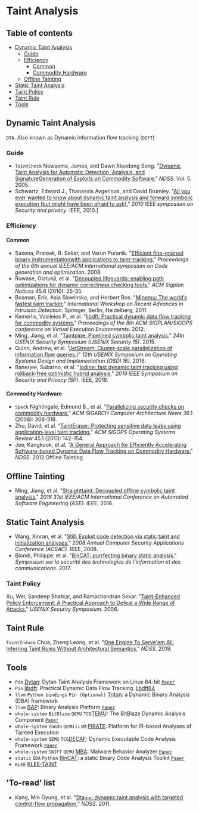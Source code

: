 # Taint Analysis
## Table of contents
- [Dynamic Taint Analysis](#dynamic-taint-analysis)
	- [Guide](#guide)
	- [Efficiency](#efficiency)
		- [Common](#common)
		- [Commodity Hardware](#commodity-hardware)
	- [Offline Tainting](#offline-tainting)
- [Static Taint Analysis](#static-taint-analysis)
- [Taint Policy](#taint-policy)
- [Taint Rule](#taint-rule)
- [Tools](#tools)
## Dynamic Taint Analysis
`DTA`. Also known as Dynamic information flow tracking (`DIFT`)
### Guide
- `TaintCheck` Newsome, James, and Dawn Xiaodong Song. "[Dynamic Taint Analysis for Automatic Detection, Analysis, and SignatureGeneration of Exploits on Commodity Software.](http://citeseerx.ist.psu.edu/viewdoc/download?doi=10.1.1.307.8389&rep=rep1&type=pdf)" _NDSS_. Vol. 5. 2005.
- Schwartz, Edward J., Thanassis Avgerinos, and David Brumley. "[All you ever wanted to know about dynamic taint analysis and forward symbolic execution (but might have been afraid to ask).](https://users.ece.cmu.edu/~aavgerin/papers/Oakland10.pdf)"  _2010 IEEE symposium on Security and privacy_. IEEE, 2010.]
### Efficiency
#### Common
- Saxena, Prateek, R. Sekar, and Varun Puranik. "[Efficient fine-grained binary instrumentationwith applications to taint-tracking.](https://dl.acm.org/doi/abs/10.1145/1356058.1356069)" _Proceedings of the 6th annual IEEE/ACM international symposium on Code generation and optimization_. 2008.
- Ruwase, Olatunji, et al. "[Decoupled lifeguards: enabling path optimizations for dynamic correctness checking tools.](https://dl.acm.org/doi/pdf/10.1145/1809028.1806600)" _ACM Sigplan Notices_ 45.6 (2010): 25-35.
- Bosman, Erik, Asia Slowinska, and Herbert Bos. "[Minemu: The world’s fastest taint tracker.](https://link.springer.com/chapter/10.1007/978-3-642-23644-0_1)" _International Workshop on Recent Advances in Intrusion Detection_. Springer, Berlin, Heidelberg, 2011.
- Kemerlis, Vasileios P., et al. "[libdft: Practical dynamic data flow tracking for commodity systems.](https://dl.acm.org/doi/abs/10.1145/2151024.2151042)" _Proceedings of the 8th ACM SIGPLAN/SIGOPS conference on Virtual Execution Environments_. 2012.
- Ming, Jiang, et al. "[Taintpipe: Pipelined symbolic taint analysis.](https://www.usenix.org/conference/usenixsecurity15/technical-sessions/presentation/ming)" _24th USENIX Security Symposium (USENIX Security 15)_. 2015.
- Quinn, Andrew, et al. "[JetStream: Cluster-scale parallelization of information flow queries.](https://www.usenix.org/conference/osdi16/technical-sessions/presentation/quinn))" _12th USENIX Symposium on Operating Systems Design and Implementation (OSDI 16)_. 2016.
- Banerjee, Subarno, et al. "[Iodine: fast dynamic taint tracking using rollback-free optimistic hybrid analysis.](https://web.eecs.umich.edu/~pmchen/papers/banerjee19.pdf)" _2019 IEEE Symposium on Security and Privacy (SP)_. IEEE, 2019.

#### Commodity Hardware
- `Speck` Nightingale, Edmund B., et al. "[Parallelizing security checks on commodity hardware.](https://dl.acm.org/doi/pdf/10.1145/1353534.1346321)" _ACM SIGARCH Computer Architecture News_ 36.1 (2008): 308-318.
- Zhu, David, et al. "[TaintEraser: Protecting sensitive data leaks using application-level taint tracking.](https://dl.acm.org/doi/pdf/10.1145/1945023.1945039)" _ACM SIGOPS Operating Systems Review_ 45.1 (2011): 142-154.
- Jee, Kangkook, et al. "[A General Approach for Efficiently Accelerating Software-based Dynamic Data Flow Tracking on Commodity Hardware.](https://angelosk.github.io/Papers/2012/dta.pdf)" _NDSS_. 2012.Offline Tainting
## Offline Tainting
- Ming, Jiang, et al. "[Straighttaint: Decoupled offline symbolic taint analysis.](https://dl.acm.org/doi/pdf/10.1145/2970276.2970299)" _2016 31st IEEE/ACM International Conference on Automated Software Engineering (ASE)_. IEEE, 2016.
## Static Taint Analysis
- Wang, Xinran, et al. "[Still: Exploit code detection via static taint and initialization analyses.](http://www.cse.psu.edu/~sxz16/papers/still.pdf)" _2008 Annual Computer Security Applications Conference (ACSAC)_. IEEE, 2008.
- Biondi, Philippe, et al. "[BinCAT: purrfecting binary static analysis.](https://www.sstic.org/media/SSTIC2017/SSTIC-actes/bincat_purrfecting_binary_static_analysis/SSTIC2017-Article-bincat_purrfecting_binary_static_analysis-biondi_rigo_zennou_mehrenberger.pdf)" _Symposium sur la sécurité des technologies de l’information et des communications_. 2017.
### Taint Policy
Xu, Wei, Sandeep Bhatkar, and Ramachandran Sekar. "[Taint-Enhanced Policy Enforcement: A Practical Approach to Defeat a Wide Range of Attacks.](https://www.usenix.org/event/sec06/tech/full_papers/xu/xu_html/)" _USENIX Security Symposium_. 2006.
## Taint Rule
`TaintInduce` Chua, Zheng Leong, et al. "[One Engine To Serve'em All: Inferring Taint Rules Without Architectural Semantics.](https://pdfs.semanticscholar.org/2f04/e6bc5bbf2df6d0df15593f2e648681591173.pdf)" _NDSS_. 2019.
## Tools
- `Pin` [Dytan](https://github.com/behzad-a/Dytan): Dytan Taint Analysis Framework on Linux 64-bit [`Paper`](https://dl.acm.org/doi/pdf/10.1145/1273463.1273490)
- `Pin` [libdft](https://github.com/vusec/vuzzer/tree/master/support/libdft): Practical Dynamic Data Flow Tracking. [libdft64](https://github.com/AngoraFuzzer/libdft64)
- `llvm` `Python bindings` `Pin (Optional)` [Triton](https://github.com/JonathanSalwan/Triton): a Dynamic Binary Analysis (DBA) framework
- `llvm` [BAP](https://github.com/BinaryAnalysisPlatform/bap): Binary Analysis Platform [`Paper`](https://link.springer.com/content/pdf/10.1007/978-3-642-22110-1_37.pdf)
- `whole-system` `BitBlaze`  `QEMU` `TCG`[TEMU](http://bitblaze.cs.berkeley.edu/temu.html): The BitBlaze Dynamic Analysis Component [`Paper`](https://www.researchgate.net/profile/Heng_Yin/publication/228935091_Temu_Binary_code_analysis_via_whole-system_layered_annotative_execution/links/541c5f710cf203f155b5df76.pdf)
- `whole-system` `Panda`  `QEMU` `LLVM` [PIRATE](https://github.com/panda-re/panda/tree/38f5795726d0c37432d848707d1a9443956e0ace/panda/plugins/taint2): Platform for IR-based Analyses of Tainted Execution
- `whole-system` `QEMU` `TCG`[DECAF](https://github.com/decaf-project/DECAF): Dynamic Executable Code Analysis Framework [`Paper`](http://www.jmlr.org/proceedings/papers/v32/donahue14.pdf)
- `whole-system` `SWIFT` `QEMU` [MBA](https://github.com/GlacierW/MBA): Malware Behavior Analyzer [`Paper`](http://www.iis.sinica.edu.tw/page/jise/2015/201507_15.pdf)
- `static` `IDA` `Python` [BinCAT](https://github.com/airbus-seclab/bincat): a static Binary Code Analysis Toolkit [`Paper`](https://www.sstic.org/media/SSTIC2017/SSTIC-actes/bincat_purrfecting_binary_static_analysis/SSTIC2017-Article-bincat_purrfecting_binary_static_analysis-biondi_rigo_zennou_mehrenberger.pdf)
- `KLEE` [KLEE-TAINT](https://github.com/feliam/klee-taint)

## 'To-read' list
- Kang, Min Gyung, et al. "[Dta++: dynamic taint analysis with targeted control-flow propagation.](https://people.eecs.berkeley.edu/~dawnsong/papers/2011%20dta++-ndss11.pdf)" _NDSS_. 2011.
